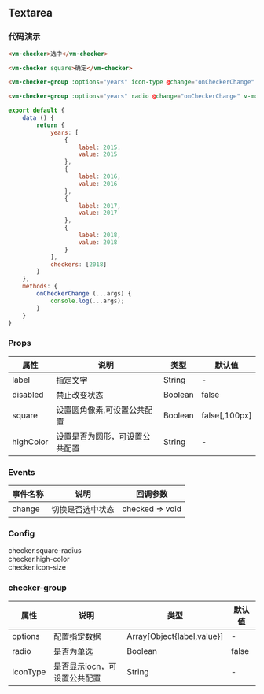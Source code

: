 ## Textarea

### 代码演示
```html
<vm-checker>选中</vm-checker>

<vm-checker square>确定</vm-checker>

<vm-checker-group :options="years" icon-type @change="onCheckerChange" v-model="checkers" />

<vm-checker-group :options="years" radio @change="onCheckerChange" v-model="checkers"></vm-checker-group>
```  

```js
export default {
    data () {
        return {
            years: [
                {
                    label: 2015,
                    value: 2015
                },
                {
                    label: 2016,
                    value: 2016
                },
                {
                    label: 2017,
                    value: 2017
                },
                {
                    label: 2018,
                    value: 2018
                }
            ],
            checkers: [2018]
        }
    },
    methods: {
        onCheckerChange (...args) {
            console.log(...args);
        }
    }
}
```

### Props
属性 | 说明 | 类型 | 默认值
-----|-----|-------|------
label | 指定文字 | String | -
disabled | 禁止改变状态 | Boolean | false
square | 设置圆角像素,可设置公共配置 | Boolean | false[,100px]
highColor | 设置是否为圆形，可设置公共配置 | String | -

### Events
事件名称|说明|回调参数
---|----|----
change | 切换是否选中状态 | checked => void

### Config
checker.square-radius   
checker.high-color   
checker.icon-size

### checker-group
属性 | 说明 | 类型 | 默认值
-----|-----|-------|------
options | 配置指定数据 | Array[Object{label,value}] | -
radio | 是否为单选 | Boolean | false
iconType | 是否显示iocn，可设置公共配置 | String | -